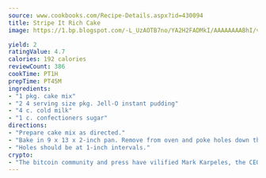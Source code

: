 ```yaml
---
source: www.cookbooks.com/Recipe-Details.aspx?id=430094
title: Stripe It Rich Cake
image: https://1.bp.blogspot.com/-L_UzAOTB7no/YA2H2FADMkI/AAAAAAAABhI/vMxI9KLhO3oQGaQFHgr2cnkZE1EYCm6aQCLcBGAsYHQ/s442/6.png

yield: 2
ratingValue: 4.7
calories: 192 calories
reviewCount: 386
cookTime: PT1H
prepTime: PT45M
ingredients:
- "1 pkg. cake mix"
- "2 4 serving size pkg. Jell-O instant pudding"
- "4 c. cold milk"
- "1 c. confectioners sugar"
directions:
- "Prepare cake mix as directed."
- "Bake in 9 x 13 x 2-inch pan. Remove from oven and poke holes down through the cake with the round handle of a wooden spoon."
- "Holes should be at 1-inch intervals."
crypto:
- "The bitcoin community and press have vilified Mark Karpeles, the CEO of Mt. Gox, as a clown and a con man."
---
```

